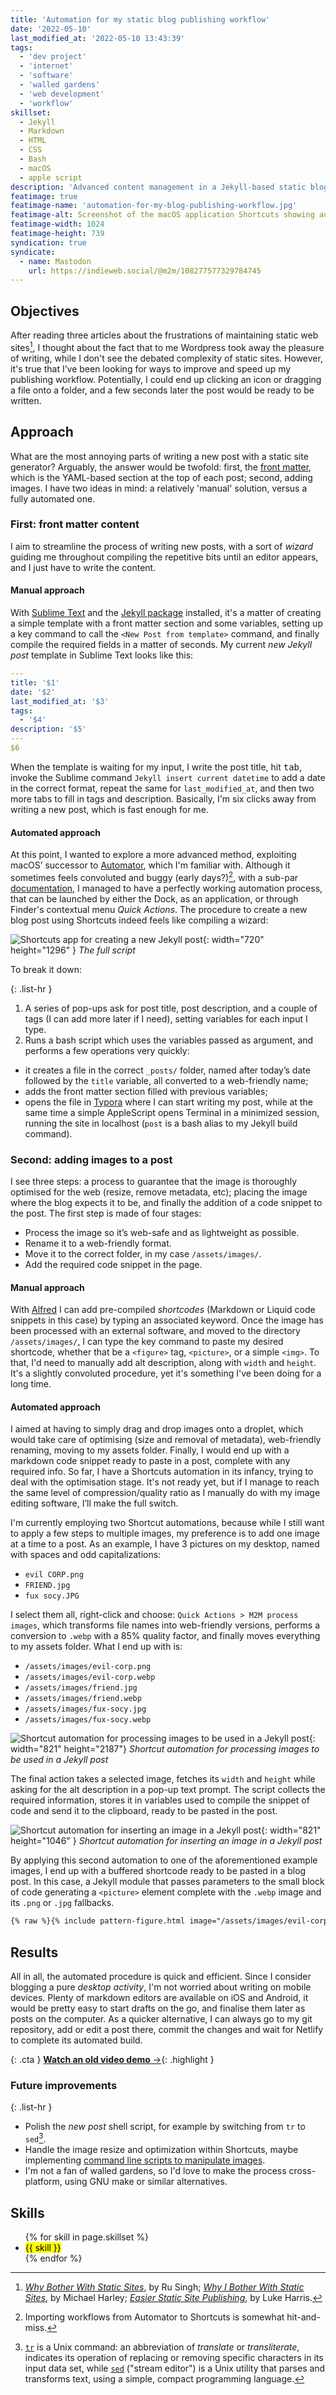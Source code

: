 ```yaml
---
title: 'Automation for my static blog publishing workflow'
date: '2022-05-10'
last_modified_at: '2022-05-10 13:43:39'
tags:
  - 'dev project'
  - 'internet'
  - 'software'
  - 'walled gardens'
  - 'web development'
  - 'workflow'
skillset:
  - Jekyll
  - Markdown
  - HTML
  - CSS
  - Bash
  - macOS
  - apple script
description: 'Advanced content management in a Jekyll-based static blog, using automation on macOS.'
featimage: true
featimage-name: 'automation-for-my-blog-publishing-workflow.jpg'
featimage-alt: Screenshot of the macOS application Shortcuts showing automation routines
featimage-width: 1024
featimage-height: 739
syndication: true
syndicate:
  - name: Mastodon
    url: https://indieweb.social/@m2m/108277577329784745
---
```

## Objectives

After reading three articles about the frustrations of maintaining static web sites[^1], I thought about the fact that to me Wordpress took away the pleasure of writing, while I don't see the debated complexity of static sites. However, it's true that I’ve been looking for ways to improve and speed up my publishing workflow. Potentially, I could end up clicking an icon or dragging a file onto a folder, and a few seconds later the post would be ready to be written.

## Approach

What are the most annoying parts of writing a new post with a static site generator? Arguably, the answer would be twofold: first, the [front matter](https://jekyllrb.com/docs/front-matter/), which is the YAML-based section at the top of each post; second, adding images. I have two ideas in mind: a relatively 'manual' solution, versus a fully automated one.

### First: front matter content

I aim to streamline the process of writing new posts, with a sort of *wizard* guiding me throughout compiling the repetitive bits until an editor appears, and I just have to write the content.

#### Manual approach

With [Sublime Text](https://www.sublimetext.com) and the [Jekyll package](https://packagecontrol.io/packages/Jekyll) installed, it's a matter of creating a simple template with a front matter section and some variables, setting up a key command to call the `<New Post from template>` command, and finally compile the required fields in a matter of seconds. My current _new Jekyll post_ template in Sublime Text looks like this:

```yaml
---
title: '$1'
date: '$2'
last_modified_at: '$3'
tags:
  - '$4'
description: '$5'
---
$6
```

When the template is waiting for my input, I write the post title, hit <kbd>tab</kbd>, invoke the Sublime command `Jekyll insert current datetime` to add a date in the correct format, repeat the same for `last_modified_at`, and then two more tabs to fill in tags and description. Basically, I'm six clicks away from writing a new post, which is fast enough for me.

#### Automated approach

At this point, I wanted to explore a more advanced method, exploiting macOS’ successor to [Automator](https://support.apple.com/guide/automator/welcome/mac), which I'm familiar with. Although it sometimes feels convoluted and buggy (early days?)[^2], with a sub-par [documentation](https://support.apple.com/guide/shortcuts-mac/welcome/mac), I managed to have a perfectly working automation process, that can be launched by either the Dock, as an application, or through Finder's contextual menu _Quick Actions_. The procedure to create a new blog post using Shortcuts indeed feels like compiling a wizard:

![Shortcuts app for creating a new Jekyll post](/assets/images/jekyll-automations-new-post.jpg){: width="720" height="1296" }
_The full script_

To break it down:

{: .list-hr }
1. A series of pop-ups ask for post title, post description, and a couple of tags (I can add more later if I need), setting variables for each input I type.
2. Runs a bash script which uses the variables passed as argument, and performs a few operations very quickly:
  - it creates a file in the correct `_posts/` folder, named after today’s date followed by the `title` variable, all converted to a web-friendly name;
  - adds the front matter section filled with previous variables;
  - opens the file in [Typora](https://typora.io) where I can start writing my post, while at the same time a simple AppleScript opens Terminal in a minimized session, running the site in localhost (`post` is a bash alias to my Jekyll build command).

### Second: adding images to a post

I see three steps: a process to guarantee that the image is thoroughly optimised for the web (resize, remove metadata, etc); placing the image where the blog expects it to be, and finally the addition of a code snippet to the post. The first step is made of four stages:

- Process the image so it’s web-safe and as lightweight as possible.
- Rename it to a web-friendly format.
- Move it to the correct folder, in my case `/assets/images/`.
- Add the required code snippet in the page.

#### Manual approach

With [Alfred](https://www.alfredapp.com) I can add pre-compiled _shortcodes_ (Markdown or Liquid code snippets in this case) by typing an associated keyword. Once the image has been processed with an external software, and moved to the directory `/assets/images/`, I can type the key command to paste my desired shortcode, whether that be a `<figure>` tag, `<picture>`, or a simple `<img>`. To that, I'd need to manually add alt description, along with `width` and `height`. It's a slightly convoluted procedure, yet it's something I've been doing for a long time.

#### Automated approach

I aimed at having to simply drag and drop images onto a droplet, which would take care of optimising (size and removal of metadata), web-friendly renaming, moving to my assets folder. Finally, I would end up with a markdown code snippet ready to paste in a post, complete with any required info. So far, I have a Shortcuts automation in its infancy, trying to deal with the optimisation stage. It's not ready yet, but if I manage to reach the same level of compression/quality ratio as I manually do with my image editing software, I’ll make the full switch. 

I'm currently employing two Shortcut automations, because while I still want to apply a few steps to multiple images, my preference is to add one image at a time to a post. As an example, I have 3 pictures on my desktop, named with spaces and odd capitalizations:

- `evil CORP.png`
- `FRIEND.jpg`
- `fux socy.JPG`

I select them all, right-click and choose: `Quick Actions > M2M process images`, which transforms file names into web-friendly versions, performs a conversion to `.webp` with a 85% quality factor, and finally moves everything to my assets folder. What I end up with is:

- `/assets/images/evil-corp.png`
- `/assets/images/evil-corp.webp`
- `/assets/images/friend.jpg`
- `/assets/images/friend.webp`
- `/assets/images/fux-socy.jpg`
- `/assets/images/fux-socy.webp`

![Shortcut automation for processing images to be used in a Jekyll post](/assets/images/jekyll-automations-process-images.jpg){: width="821" height="2187"}
_Shortcut automation for processing images to be used in a Jekyll post_

The final action takes a selected image, fetches its `width` and `height` while asking for the alt description in a pop-up text prompt. The script collects the required information, stores it in variables used to compile the snippet of code and send it to the clipboard, ready to be pasted in the post.

![Shortcut automation for inserting an image in a Jekyll post](/assets/images/jekyll-automations-insert-figure.jpg){: width="821" height="1046" }
*Shortcut automation for inserting an image in a Jekyll post*

By applying this second automation to one of the aforementioned example images, I end up with a buffered shortcode ready to be pasted in a blog post. In this case, a Jekyll module that passes parameters to the small block of code generating a `<picture>` element complete with the `.webp` image and its `.png` or `.jpg` fallbacks.

```html
{% raw %}{% include pattern-figure.html image="/assets/images/evil-corp.png" alt="this is the alt" caption="a caption here" width="1024" height="768" %}{% endraw %}
```

## Results

All in all, the automated procedure is quick and efficient. Since I consider blogging a pure _desktop activity_, I'm not worried about writing on mobile devices. Plenty of markdown editors are available on iOS and Android, it would be pretty easy to start drafts on the go, and finalise them later as posts on the computer. As a quicker alternative, I can always go to my git repository, add or edit a post there, commit the changes and wait for Netlify to complete its automated build.

{: .cta }
[**Watch an old video demo**&nbsp;&rarr;](https://www.youtube.com/watch?v=K0AKv7aIxP8){: .highlight }

### Future improvements

{: .list-hr }
- Polish the *new post* shell script, for example by switching from `tr` to `sed`[^3].
- Handle the image resize and optimization within Shortcuts, maybe implementing [command line scripts to manipulate images](https://css-tricks.com/converting-and-optimizing-images-from-the-command-line/).
- I'm not a fan of walled gardens, so I'd love to make the process cross-platform, using GNU make or similar alternatives.

## Skills

<ul class="list-inline">
  {% for skill in page.skillset %}
  <li><mark>{{ skill }}</mark></li>
  {% endfor %}
</ul>

[^1]: [_Why Bother With Static Sites_](https://rusingh.com/why-bother-with-static-sites/), by Ru Singh; [_Why I Bother With Static Sites_](https://michaelharley.net/posts/2022/03/10/why-i-bother-with-static-sites/), by Michael Harley; [_Easier Static Site Publishing_](https://www.lkhrs.com/blog/2022/04/easier-static-site-publishing/), by Luke Harris.
[^2]: Importing workflows from Automator to Shortcuts is somewhat hit-and-miss.
[^3]: [`tr`](https://en.wikipedia.org/wiki/Tr_(Unix)) is a Unix command: an abbreviation of _translate_ or _transliterate_, indicates its operation of replacing or removing specific characters in its input data set, while [`sed`](https://en.wikipedia.org/wiki/Sed) ("stream editor") is a Unix utility that parses and transforms text, using a simple, compact programming language.